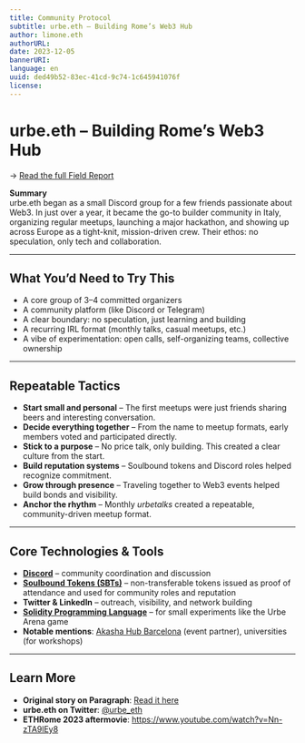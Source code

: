 ```yaml
---
title: Community Protocol
subtitle: urbe.eth – Building Rome’s Web3 Hub
author: limone.eth
authorURL: 
date: 2023-12-05
bannerURI: 
language: en
uuid: ded49b52-83ec-41cd-9c74-1c645941076f
license:
---
```

# urbe.eth – Building Rome’s Web3 Hub

→ [Read the full Field Report](library/Field-Reports/the-rise-of-urbe.eth)

**Summary**  
urbe.eth began as a small Discord group for a few friends passionate about Web3. In just over a year, it became the go-to builder community in Italy, organizing regular meetups, launching a major hackathon, and showing up across Europe as a tight-knit, mission-driven crew. Their ethos: no speculation, only tech and collaboration.

---

## What You’d Need to Try This

- A core group of 3–4 committed organizers  
- A community platform (like Discord or Telegram)  
- A clear boundary: no speculation, just learning and building  
- A recurring IRL format (monthly talks, casual meetups, etc.)  
- A vibe of experimentation: open calls, self-organizing teams, collective ownership

---

## Repeatable Tactics

- **Start small and personal** – The first meetups were just friends sharing beers and interesting conversation.  
- **Decide everything together** – From the name to meetup formats, early members voted and participated directly.  
- **Stick to a purpose** – No price talk, only building. This created a clear culture from the start.  
- **Build reputation systems** – Soulbound tokens and Discord roles helped recognize commitment.  
- **Grow through presence** – Traveling together to Web3 events helped build bonds and visibility.  
- **Anchor the rhythm** – Monthly *urbetalks* created a repeatable, community-driven meetup format.

---

## Core Technologies & Tools

- **[Discord](https://discord.com)** – community coordination and discussion
- **[Soulbound Tokens (SBTs)](https://www.coindesk.com/learn/what-are-soulbound-tokens-the-non-transferrable-nft-explained)** – non-transferable tokens issued as proof of attendance and used for community roles and reputation
- **Twitter & LinkedIn** – outreach, visibility, and network building  
- **[Solidity Programming Language](https://soliditylang.org)** – for small experiments like the Urbe Arena game  
- **Notable mentions**: [Akasha Hub Barcelona](https://akasha.barcelona/en/) (event partner), universities (for workshops)

---

## Learn More

- **Original story on Paragraph**: [Read it here](https://paragraph.com/@limone.eth/rise-of-urbe-eth)  
- **urbe.eth on Twitter**: [@urbe_eth](https://x.com/urbeEth)  
- **ETHRome 2023 aftermovie**: https://www.youtube.com/watch?v=Nn-zTA9lEy8  